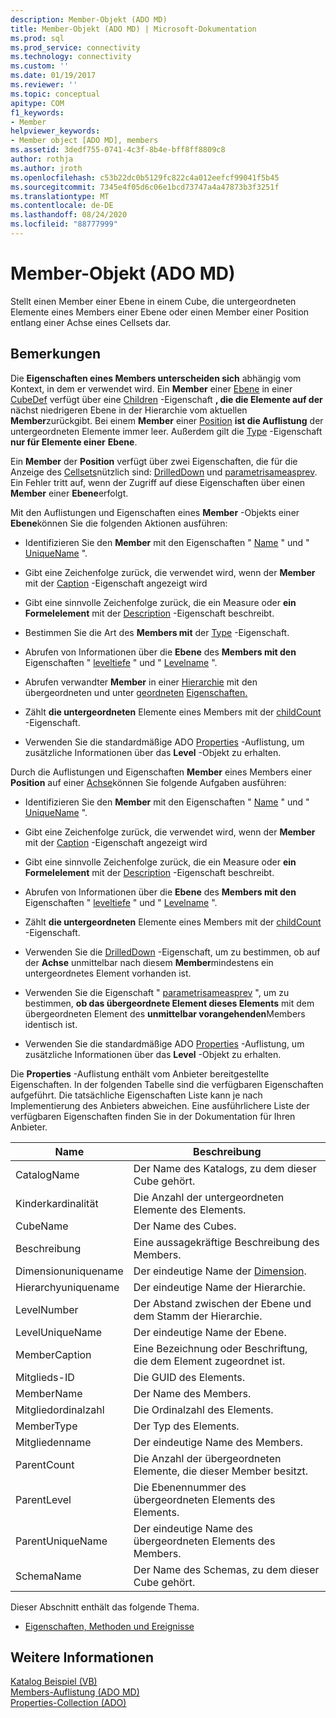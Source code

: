 ```yaml
---
description: Member-Objekt (ADO MD)
title: Member-Objekt (ADO MD) | Microsoft-Dokumentation
ms.prod: sql
ms.prod_service: connectivity
ms.technology: connectivity
ms.custom: ''
ms.date: 01/19/2017
ms.reviewer: ''
ms.topic: conceptual
apitype: COM
f1_keywords:
- Member
helpviewer_keywords:
- Member object [ADO MD], members
ms.assetid: 3dedf755-0741-4c3f-8b4e-bff8ff8809c8
author: rothja
ms.author: jroth
ms.openlocfilehash: c53b22dc0b5129fc822c4a012eefcf99041f5b45
ms.sourcegitcommit: 7345e4f05d6c06e1bcd73747a4a47873b3f3251f
ms.translationtype: MT
ms.contentlocale: de-DE
ms.lasthandoff: 08/24/2020
ms.locfileid: "88777999"
---
```

# <a name="member-object-ado-md"></a>Member-Objekt (ADO MD)
Stellt einen Member einer Ebene in einem Cube, die untergeordneten Elemente eines Members einer Ebene oder einen Member einer Position entlang einer Achse eines Cellsets dar.  
  
## <a name="remarks"></a>Bemerkungen  
 Die **Eigenschaften eines Members unterscheiden sich** abhängig vom Kontext, in dem er verwendet wird. Ein **Member** einer [Ebene](./level-object-ado-md.md) in einer [CubeDef](./cubedef-object-ado-md.md) verfügt über eine [Children](./children-property-ado-md.md) -Eigenschaft **, die die Elemente auf der** nächst niedrigeren Ebene in der Hierarchie vom aktuellen **Member**zurückgibt. Bei einem **Member** einer [Position](./position-object-ado-md.md) **ist die Auflistung** der untergeordneten Elemente immer leer. Außerdem gilt die [Type](./type-property-ado-md.md) -Eigenschaft **nur für Elemente einer** **Ebene**.  
  
 Ein **Member** der **Position** verfügt über zwei Eigenschaften, die für die Anzeige des [Cellsets](./cellset-object-ado-md.md)nützlich sind: [DrilledDown](./drilleddown-property-ado-md.md) und [parametrisameasprev](./parentsameasprev-property-ado-md.md). Ein Fehler tritt auf, wenn der Zugriff auf diese Eigenschaften über einen **Member** einer **Ebene**erfolgt.  
  
 Mit den Auflistungen und Eigenschaften eines **Member** -Objekts einer **Ebene**können Sie die folgenden Aktionen ausführen:  
  
-   Identifizieren Sie den **Member** mit den Eigenschaften " [Name](./name-property-ado-md.md) " und " [UniqueName](./uniquename-property-ado-md.md) ".  
  
-   Gibt eine Zeichenfolge zurück, die verwendet wird, wenn der **Member** mit der [Caption](./caption-property-ado-md.md) -Eigenschaft angezeigt wird  
  
-   Gibt eine sinnvolle Zeichenfolge zurück, die ein Measure oder **ein Formelelement** mit der [Description](./description-property-ado-md.md) -Eigenschaft beschreibt.  
  
-   Bestimmen Sie die Art des **Members mit** der [Type](./type-property-ado-md.md) -Eigenschaft.  
  
-   Abrufen von Informationen über die **Ebene** des **Members mit den** Eigenschaften " [leveltiefe](./leveldepth-property-ado-md.md) " und " [Levelname](./levelname-property-ado-md.md) ".  
  
-   Abrufen verwandter **Member** in einer [Hierarchie](./hierarchy-object-ado-md.md) mit den übergeordneten und unter [geordneten](./parent-property-ado-md.md) [Eigenschaften.](./children-property-ado-md.md)  
  
-   Zählt **die untergeordneten** Elemente eines Members mit der [childCount](./childcount-property-ado-md.md) -Eigenschaft.  
  
-   Verwenden Sie die standardmäßige ADO [Properties](../ado-api/properties-collection-ado.md) -Auflistung, um zusätzliche Informationen über das **Level** -Objekt zu erhalten.  
  
 Durch die Auflistungen und Eigenschaften **Member** eines Members einer **Position** auf einer [Achse](./axis-object-ado-md.md)können Sie folgende Aufgaben ausführen:  
  
-   Identifizieren Sie den **Member** mit den Eigenschaften " [Name](./name-property-ado-md.md) " und " [UniqueName](./uniquename-property-ado-md.md) ".  
  
-   Gibt eine Zeichenfolge zurück, die verwendet wird, wenn der **Member** mit der [Caption](./caption-property-ado-md.md) -Eigenschaft angezeigt wird  
  
-   Gibt eine sinnvolle Zeichenfolge zurück, die ein Measure oder **ein Formelelement** mit der [Description](./description-property-ado-md.md) -Eigenschaft beschreibt.  
  
-   Abrufen von Informationen über die **Ebene** des **Members mit den** Eigenschaften " [leveltiefe](./leveldepth-property-ado-md.md) " und " [Levelname](./levelname-property-ado-md.md) ".  
  
-   Zählt **die untergeordneten** Elemente eines Members mit der [childCount](./childcount-property-ado-md.md) -Eigenschaft.  
  
-   Verwenden Sie die [DrilledDown](./drilleddown-property-ado-md.md) -Eigenschaft, um zu bestimmen, ob auf der **Achse** unmittelbar nach diesem **Member**mindestens ein untergeordnetes Element vorhanden ist.  
  
-   Verwenden Sie die Eigenschaft " [parametrisameasprev](./parentsameasprev-property-ado-md.md) ", um zu bestimmen, **ob das übergeordnete Element dieses Elements** mit dem übergeordneten Element des **unmittelbar vorangehenden**Members identisch ist.  
  
-   Verwenden Sie die standardmäßige ADO [Properties](../ado-api/properties-collection-ado.md) -Auflistung, um zusätzliche Informationen über das **Level** -Objekt zu erhalten.  
  
 Die **Properties** -Auflistung enthält vom Anbieter bereitgestellte Eigenschaften. In der folgenden Tabelle sind die verfügbaren Eigenschaften aufgeführt. Die tatsächliche Eigenschaften Liste kann je nach Implementierung des Anbieters abweichen. Eine ausführlichere Liste der verfügbaren Eigenschaften finden Sie in der Dokumentation für Ihren Anbieter.  
  
|Name|Beschreibung|  
|----------|-----------------|  
|CatalogName|Der Name des Katalogs, zu dem dieser Cube gehört.|  
|Kinderkardinalität|Die Anzahl der untergeordneten Elemente des Elements.|  
|CubeName|Der Name des Cubes.|  
|Beschreibung|Eine aussagekräftige Beschreibung des Members.|  
|Dimensionuniquename|Der eindeutige Name der [Dimension](./dimension-object-ado-md.md).|  
|Hierarchyuniquename|Der eindeutige Name der Hierarchie.|  
|LevelNumber|Der Abstand zwischen der Ebene und dem Stamm der Hierarchie.|  
|LevelUniqueName|Der eindeutige Name der Ebene.|  
|MemberCaption|Eine Bezeichnung oder Beschriftung, die dem Element zugeordnet ist.|  
|Mitglieds-ID|Die GUID des Elements.|  
|MemberName|Der Name des Members.|  
|Mitgliedordinalzahl|Die Ordinalzahl des Elements.|  
|MemberType|Der Typ des Elements.|  
|Mitgliedenname|Der eindeutige Name des Members.|  
|ParentCount|Die Anzahl der übergeordneten Elemente, die dieser Member besitzt.|  
|ParentLevel|Die Ebenennummer des übergeordneten Elements des Elements.|  
|ParentUniqueName|Der eindeutige Name des übergeordneten Elements des Members.|  
|SchemaName|Der Name des Schemas, zu dem dieser Cube gehört.|  
  
 Dieser Abschnitt enthält das folgende Thema.  
  
-   [Eigenschaften, Methoden und Ereignisse](./member-object-properties-methods-and-events.md)  
  
## <a name="see-also"></a>Weitere Informationen  
 [Katalog Beispiel (VB)](./catalog-example-vb.md)   
 [Members-Auflistung (ADO MD)](./members-collection-ado-md.md)   
 [Properties-Collection (ADO)](../ado-api/properties-collection-ado.md)